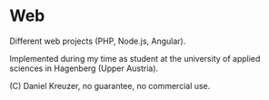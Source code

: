 # Web

Different web projects (PHP, Node.js, Angular).

Implemented during my time as student at the university of applied sciences in Hagenberg (Upper Austria).

(C) Daniel Kreuzer, no guarantee, no commercial use.